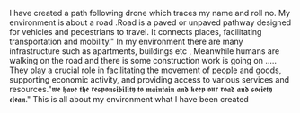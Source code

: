 I have created a path following drone which traces my name and roll no. My environment is about a road .Road is a paved or unpaved pathway designed for vehicles and pedestrians to travel. It connects places, facilitating transportation and mobility." In my environment there are many infrastructure such as  apartments, buildings etc , Meanwhile humans are walking on the road and there is some construction work is going on ..... They play a crucial role in facilitating the movement of people and goods, supporting economic activity, and providing access to various services and resources."𝖜𝖊 𝖍𝖆𝖛𝖊 𝖙𝖍𝖊 𝖗𝖊𝖘𝖕𝖔𝖓𝖘𝖎𝖇𝖎𝖑𝖎𝖙𝖞 𝖙𝖔 𝖒𝖆𝖎𝖓𝖙𝖆𝖎𝖓 𝖆𝖓𝖉 𝖐𝖊𝖊𝖕 𝖔𝖚𝖗 𝖗𝖔𝖆𝖉 𝖆𝖓𝖉 𝖘𝖔𝖈𝖎𝖊𝖙𝖞 𝖈𝖑𝖊𝖆𝖓." This is all about my environment what I have been created
